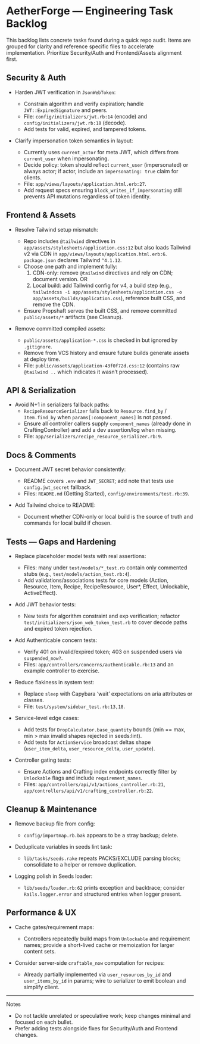# AetherForge — Engineering Task Backlog

This backlog lists concrete tasks found during a quick repo audit. Items are grouped for clarity and reference specific files to accelerate implementation. Prioritize Security/Auth and Frontend/Assets alignment first.

## Security & Auth

- Harden JWT verification in `JsonWebToken`:
  - Constrain algorithm and verify expiration; handle `JWT::ExpiredSignature` and peers.
  - File: `config/initializers/jwt.rb:14` (encode) and `config/initializers/jwt.rb:18` (decode).
  - Add tests for valid, expired, and tampered tokens.

- Clarify impersonation token semantics in layout:
  - Currently uses `current_actor` for meta JWT, which differs from `current_user` when impersonating.
  - Decide policy: token should reflect `current_user` (impersonated) or always actor; if actor, include an `impersonating: true` claim for clients.
  - File: `app/views/layouts/application.html.erb:27`.
  - Add request specs ensuring `block_writes_if_impersonating` still prevents API mutations regardless of token identity.

## Frontend & Assets

- Resolve Tailwind setup mismatch:
  - Repo includes `@tailwind` directives in `app/assets/stylesheets/application.css:12` but also loads Tailwind v2 via CDN in `app/views/layouts/application.html.erb:6`. `package.json` declares Tailwind `^4.1.12`.
  - Choose one path and implement fully:
    1) CDN-only: remove `@tailwind` directives and rely on CDN; document version. OR
    2) Local build: add Tailwind config for v4, a build step (e.g., `tailwindcss -i app/assets/stylesheets/application.css -o app/assets/builds/application.css`), reference built CSS, and remove the CDN.
  - Ensure Propshaft serves the built CSS, and remove committed `public/assets/*` artifacts (see Cleanup).

- Remove committed compiled assets:
  - `public/assets/application-*.css` is checked in but ignored by `.gitignore`.
  - Remove from VCS history and ensure future builds generate assets at deploy time.
  - File: `public/assets/application-43f0f72d.css:12` (contains raw `@tailwind ..` which indicates it wasn’t processed).

## API & Serialization

- Avoid N+1 in serializers fallback paths:
  - `RecipeResourceSerializer` falls back to `Resource.find_by` / `Item.find_by` when `params[:component_names]` is not passed.
  - Ensure all controller callers supply `component_names` (already done in CraftingController) and add a dev assertion/log when missing.
  - File: `app/serializers/recipe_resource_serializer.rb:9`.

## Docs & Comments

- Document JWT secret behavior consistently:
  - README covers `.env` and `JWT_SECRET`; add note that tests use `config.jwt_secret` fallback.
  - Files: `README.md` (Getting Started), `config/environments/test.rb:39`.

- Add Tailwind choice to README:
  - Document whether CDN-only or local build is the source of truth and commands for local build if chosen.

## Tests — Gaps and Hardening

- Replace placeholder model tests with real assertions:
  - Files: many under `test/models/*_test.rb` contain only commented stubs (e.g., `test/models/action_test.rb:4`).
  - Add validations/associations tests for core models (Action, Resource, Item, Recipe, RecipeResource, User*, Effect, Unlockable, ActiveEffect).

- Add JWT behavior tests:
  - New tests for algorithm constraint and exp verification; refactor `test/initializers/json_web_token_test.rb` to cover decode paths and expired token rejection.

- Add Authenticable concern tests:
  - Verify 401 on invalid/expired token; 403 on suspended users via `suspended_now?`.
  - Files: `app/controllers/concerns/authenticable.rb:13` and an example controller to exercise.

- Reduce flakiness in system test:
  - Replace `sleep` with Capybara ‘wait’ expectations on aria attributes or classes.
  - File: `test/system/sidebar_test.rb:13,18`.

- Service-level edge cases:
  - Add tests for `DropCalculator.base_quantity` bounds (min == max, min > max invalid shapes rejected in seeds:lint).
  - Add tests for `ActionService` broadcast deltas shape (`user_item_delta`, `user_resource_delta`, `user_update`).

- Controller gating tests:
  - Ensure Actions and Crafting index endpoints correctly filter by `Unlockable` flags and include `requirement_names`.
  - Files: `app/controllers/api/v1/actions_controller.rb:21`, `app/controllers/api/v1/crafting_controller.rb:22`.

## Cleanup & Maintenance

- Remove backup file from config:
  - `config/importmap.rb.bak` appears to be a stray backup; delete.

- Deduplicate variables in seeds lint task:
  - `lib/tasks/seeds.rake` repeats PACKS/EXCLUDE parsing blocks; consolidate to a helper or remove duplication.

- Logging polish in Seeds loader:
  - `lib/seeds/loader.rb:62` prints exception and backtrace; consider `Rails.logger.error` and structured entries when logger present.

## Performance & UX

- Cache gates/requirement maps:
  - Controllers repeatedly build maps from `Unlockable` and requirement names; provide a short-lived cache or memoization for larger content sets.

- Consider server-side `craftable_now` computation for recipes:
  - Already partially implemented via `user_resources_by_id` and `user_items_by_id` in params; wire to serializer to emit boolean and simplify client.

---

Notes
- Do not tackle unrelated or speculative work; keep changes minimal and focused on each bullet.
- Prefer adding tests alongside fixes for Security/Auth and Frontend changes.

